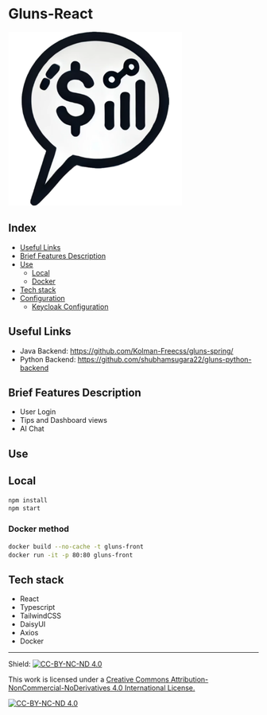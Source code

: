 # Gluns-React

<img src="gluns-bank-logo.svg" alt="Gluns Logo" width="350" />

## Index
- [Useful Links](#useful-links)
- [Brief Features Description](#brief-features-description)
- [Use](#use)
  - [Local](#local)
  - [Docker](#docker)
- [Tech stack](#tech-stack)
- [Configuration](#configuration)
  - [Keycloak Configuration](#keycloak-configuration)

## Useful Links

- Java Backend: https://github.com/Kolman-Freecss/gluns-spring/
- Python Backend: https://github.com/shubhamsugara22/gluns-python-backend

## Brief Features Description

- User Login
- Tips and Dashboard views
- AI Chat

## Use

## Local

```bash
npm install
npm start
```

### Docker method

```bash
docker build --no-cache -t gluns-front 
docker run -it -p 80:80 gluns-front
```

## Tech stack
- React
- Typescript
- TailwindCSS
- DaisyUI
- Axios
- Docker

---

Shield: [![CC-BY-NC-ND 4.0][CC-BY-NC-ND-shield]][CC-BY-NC-ND]

This work is licensed under a [Creative Commons Attribution-NonCommercial-NoDerivatives 4.0 International License.][CC-BY-NC-ND]

[![CC-BY-NC-ND 4.0][CC-BY-NC-ND-image]][CC-BY-NC-ND]

[CC-BY-NC-ND-shield]: https://img.shields.io/badge/License-CC--BY--NC--ND--4.0-lightgrey
[CC-BY-NC-ND]: http://creativecommons.org/licenses/by-nc-nd/4.0/
[CC-BY-NC-ND-image]: https://i.creativecommons.org/l/by-nc-nd/4.0/88x31.png
